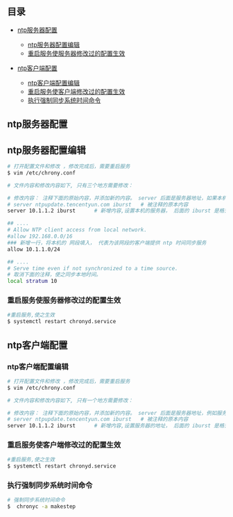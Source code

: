 ## 目录

- [ntp服务器配置](#ntp服务器配置)
  - [ntp服务器配置编辑](#ntp服务器配置编辑)
  - [重启服务使服务器修改过的配置生效](#重启服务使服务器修改过的配置生效)

- [ntp客户端配置](#ntp客户端配置)
  - [ntp客户端配置编辑](#ntp客户端配置编辑)
  - [重启服务使客户端修改过的配置生效](#重启服务使客户端修改过的配置生效)
  - [执行强制同步系统时间命令](#执行强制同步系统时间命令)




## ntp服务器配置

## ntp服务器配置编辑

```bash
# 打开配置文件和修改 ，修改完成后，需要重启服务
$ vim /etc/chrony.conf

# 文件内容和修改内容如下, 只有三个地方需要修改：

# 修改内容： 注释下面的原始内容，并添加新的内容。 server 后面是服务器地址，如果本机为服务器，那么就应该为本机的IP 或域名。  例如本机的IP 为 10.1.1.2
# server ntpupdate.tencentyun.com iburst   # 被注释的原本内容
server 10.1.1.2 iburst	    # 新增内容,设置本机的服务器， 后面的 iburst 是格式规范，必须有

## ....
# Allow NTP client access from local network.
#allow 192.168.0.0/16
### 新增一行，将本机的 网段填入， 代表为该网段的客户端提供 ntp 时间同步服务
allow 10.1.1.0/24

## ....
# Serve time even if not synchronized to a time source.
# 取消下面的注释，使之同步本地时间。
local stratum 10
```



### 重启服务使服务器修改过的配置生效

```bash
#重启服务,使之生效
$ systemctl restart chronyd.service 
```





## ntp客户端配置

### ntp客户端配置编辑

```bash
# 打开配置文件和修改 ，修改完成后，需要重启服务
$ vim /etc/chrony.conf

# 文件内容和修改内容如下, 只有一个地方需要修改：

# 修改内容： 注释下面的原始内容，并添加新的内容。 server 后面是服务器地址，例如服务器的IP为10.1.1.2 本机ip 为 10.1.1.3
# server ntpupdate.tencentyun.com iburst   # 被注释的原本内容
server 10.1.1.2 iburst	    # 新增内容,设置服务器的地址， 后面的 iburst 是格式规范，必须有
```



### 重启服务使客户端修改过的配置生效

```bash
#重启服务,使之生效
$ systemctl restart chronyd.service 
```



### 执行强制同步系统时间命令

```bash
# 强制同步系统时间命令 
$  chronyc -a makestep 
```

